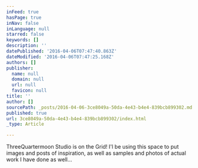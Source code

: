 ```yaml
---
inFeed: true
hasPage: true
inNav: false
inLanguage: null
starred: false
keywords: []
description: ''
datePublished: '2016-04-06T07:47:40.863Z'
dateModified: '2016-04-06T07:47:25.168Z'
authors: []
publisher:
  name: null
  domain: null
  url: null
  favicon: null
title: ''
author: []
sourcePath: _posts/2016-04-06-3ce8049a-50da-4e43-b4e4-839bcb899302.md
published: true
url: 3ce8049a-50da-4e43-b4e4-839bcb899302/index.html
_type: Article

---
```

ThreeQuartermoon Studio is on the Grid! I'l be using this space to put images and posts of inspiration, as well as samples and photos of actual work I have done as well...